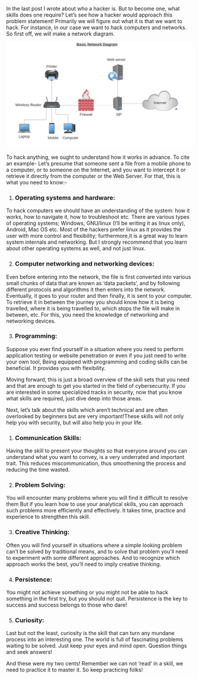 
In the last post I wrote about who a hacker is. But to become one, what skills does one require? Let’s see how a hacker would approach this problem statement!
Primarily we will figure out what it is that we want to hack. For instance, in  our case we want to hack computers and networks. So first off, we will make a network diagram.

![basic network diagram](/images/network_diagram.png)

To hack anything, we ought to understand how it works in advance. To cite an example- Let’s presume that someone sent a file from a mobile phone to a computer, or to someone on the Internet, and you want to intercept it or retrieve it directly from the computer or the Web Server. For that, this is what you need to know:-


1. ### Operating systems and hardware: 
To hack computers we should have an understanding of the system: how it works, how to navigate it, how to troubleshoot etc. There are various types of operating systems; Windows, GNU/linux (I’ll be writing it as linux only), Android, Mac OS etc. Most of the hackers prefer linux as it provides the user with more control and flexibility; furthermore,it is a great way to learn system internals and networking. But I strongly recommend that you learn about other operating systems as well, and not just linux.

2. ### Computer networking and networking devices: 
Even before entering into the network, the file is first converted into various small chunks of data that are known as ‘data packets’, and by following different protocols and algorithms it then enters into the network. Eventually, it goes to your router and then finally, it is sent to your computer. To retrieve it in between the journey you should know how it is being travelled, where it is being travelled to, which stops the file will make in between, etc. For this, you need the knowledge of networking and networking devices.

3. ### Programming: 
Suppose you ever find yourself in a situation where you need to perform application testing or website penetration or even if you just need to write your own tool, Being equipped with programming and coding skills can be beneficial. It provides you with flexibility.

Moving forward, this is just a broad overview of the skill sets that you need and that are enough to get you started in the field of cybersecurity. If you are interested in some specialized tracks in security, now that you know what skills are required, just dive deep into those areas.

Next, let’s talk about the skills which aren’t technical and are often overlooked by beginners but are very important!These skills will not only help you with security, but will also help you in your life.

1. ### Communication Skills: 
Having the skill to present your thoughts so that everyone around you can understand what you want to convey, is a very underrated and important trait. This reduces miscommunication, thus smoothening the process and reducing the time wasted.

2. ### Problem Solving: 
You will encounter many problems where you will find it difficult to resolve them But if you learn how to use your analytical skills, you can approach such problems more efficiently and effectively. It takes time, practice and experience to strengthen this skill.

3. ### Creative Thinking:
Often you will find yourself in situations where a simple looking problem can’t be solved by traditional means, and to solve that problem you’ll need to experiment with some different approaches. And to recognize which approach works the best, you’ll need to imply creative thinking.

4. ### Persistence: 
You might not achieve something or you might not be able to hack something in the first try, but you should not quit. Persistence is the key to success and success belongs to those who dare! 

5. ### Curiosity: 
Last but not the least, curiosity is the skill that can turn any mundane process into an interesting one. The world is full of fascinating problems waiting to be solved. Just keep your eyes and mind open. Question things and seek answers!

 And these were my two cents! Remember 
 we can not ‘read’ in a skill, we need to practice it to master it. So keep practicing folks!


